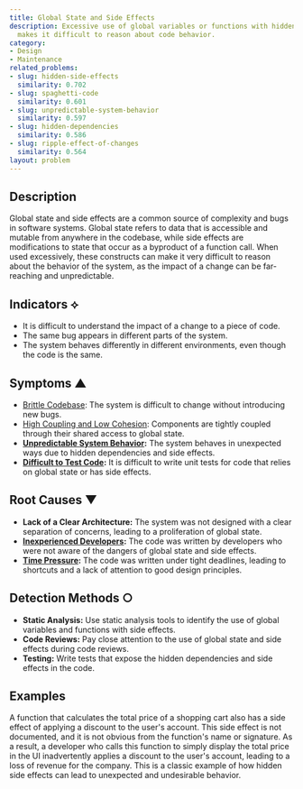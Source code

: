 ```yaml
---
title: Global State and Side Effects
description: Excessive use of global variables or functions with hidden side effects
  makes it difficult to reason about code behavior.
category:
- Design
- Maintenance
related_problems:
- slug: hidden-side-effects
  similarity: 0.702
- slug: spaghetti-code
  similarity: 0.601
- slug: unpredictable-system-behavior
  similarity: 0.597
- slug: hidden-dependencies
  similarity: 0.586
- slug: ripple-effect-of-changes
  similarity: 0.564
layout: problem
---
```


## Description
Global state and side effects are a common source of complexity and bugs in software systems. Global state refers to data that is accessible and mutable from anywhere in the codebase, while side effects are modifications to state that occur as a byproduct of a function call. When used excessively, these constructs can make it very difficult to reason about the behavior of the system, as the impact of a change can be far-reaching and unpredictable.

## Indicators ⟡
- It is difficult to understand the impact of a change to a piece of code.
- The same bug appears in different parts of the system.
- The system behaves differently in different environments, even though the code is the same.

## Symptoms ▲
- [Brittle Codebase](brittle-codebase.md): The system is difficult to change without introducing new bugs.
- [High Coupling and Low Cohesion](high-coupling-low-cohesion.md): Components are tightly coupled through their shared access to global state.
- **[Unpredictable System Behavior](unpredictable-system-behavior.md):** The system behaves in unexpected ways due to hidden dependencies and side effects.
- **[Difficult to Test Code](difficult-to-test-code.md):** It is difficult to write unit tests for code that relies on global state or has side effects.

## Root Causes ▼
- **Lack of a Clear Architecture:** The system was not designed with a clear separation of concerns, leading to a proliferation of global state.
- **[Inexperienced Developers](inexperienced-developers.md):** The code was written by developers who were not aware of the dangers of global state and side effects.
- **[Time Pressure](time-pressure.md):** The code was written under tight deadlines, leading to shortcuts and a lack of attention to good design principles.

## Detection Methods ○
- **Static Analysis:** Use static analysis tools to identify the use of global variables and functions with side effects.
- **Code Reviews:** Pay close attention to the use of global state and side effects during code reviews.
- **Testing:** Write tests that expose the hidden dependencies and side effects in the code.

## Examples
A function that calculates the total price of a shopping cart also has a side effect of applying a discount to the user's account. This side effect is not documented, and it is not obvious from the function's name or signature. As a result, a developer who calls this function to simply display the total price in the UI inadvertently applies a discount to the user's account, leading to a loss of revenue for the company. This is a classic example of how hidden side effects can lead to unexpected and undesirable behavior.